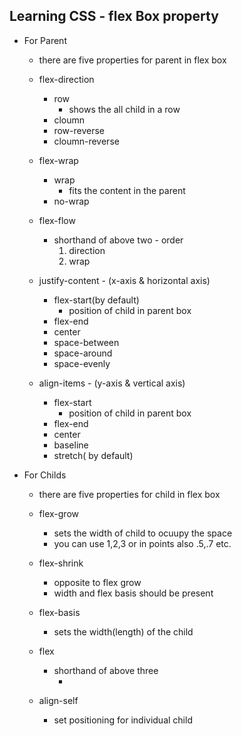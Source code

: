 ## Learning CSS - flex Box property


- For Parent
    - there are five properties for parent in flex box

    - flex-direction
        - row 
            - shows the all child in a row
        - cloumn
        - row-reverse
        - cloumn-reverse

    - flex-wrap
        - wrap
            - fits the content in the parent
        - no-wrap

    - flex-flow
        - shorthand of above two - order
            1. direction
            2. wrap  

    - justify-content - (x-axis & horizontal axis)
        - flex-start(by default)
            - position of child in parent box
        - flex-end
        - center
        - space-between
        - space-around
        - space-evenly

    - align-items - (y-axis & vertical axis)
        - flex-start
            - position of child in parent box
        - flex-end
        - center
        - baseline
        - stretch( by default)


- For Childs
    - there are five properties for child in flex box

    - flex-grow
        - sets the width of child to ocuupy the space
        - you can use 1,2,3 or in points also .5,.7 etc.

    - flex-shrink
        - opposite to flex grow
        - width and flex basis should be present
    

    - flex-basis
        - sets the width(length) of the child

    - flex
        - shorthand of above three
            - <flex-grow> <flex-shrink> <flex-basis>

    - align-self
        - set positioning for individual child
    
    